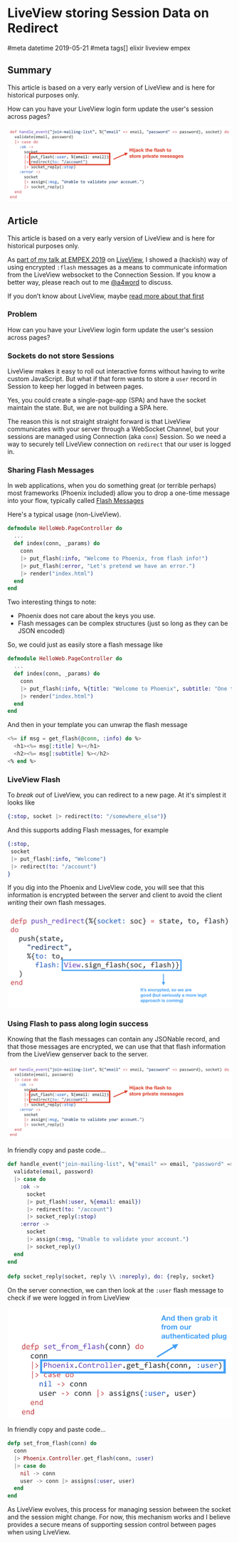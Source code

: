 # LiveView storing Session Data on Redirect
#meta datetime 2019-05-21
#meta tags[] elixir liveview empex

## Summary

This article is based on a very early version of LiveView and
is here for historical purposes only.

How can you have your LiveView login form update the user's
session across pages?

![Adding authenticated user to flash](from-sockets-to-sessions-with-liveview/flash_user.png)

## Article

This article is based on a very early version of LiveView and
is here for historical purposes only.

As [part of my talk at EMPEX 2019](http://empex.co/events/2019/conference.html) on [LiveView](https://github.com/phoenixframework/phoenix_live_view),
I showed a (hackish) way of using encrypted `:flash` messages as a means
to communicate information from the LiveView websocket to the Connection Session.
If you know a better way, please reach out to me [@a4word](https://twitter.com/a4word) to discuss.

If you don’t know about LiveView, maybe [read more about that first](/articles/liveview-examples)

### Problem

How can you have your LiveView login form update the user's
session across pages?

### Sockets do not store Sessions

LiveView makes it easy to roll out interactive forms without having to
write custom JavaScript.  But what if that form wants to store a `user`
record in Session to keep her logged in between pages.

Yes, you could create a single-page-app (SPA) and have the socket maintain
the state.  But, we are not building a SPA here.

The reason this is not straight straight forward is that LiveView
communicates with your server through a WebSocket Channel, but your
sessions are managed using Connection (aka `conn`) Session.  So we need
a way to securely tell LiveView connection on `redirect` that our user
is logged in.

### Sharing Flash Messages

In web applications, when you do something great (or terrible perhaps)
most frameworks (Phoenix included) allow you to drop a one-time message
into your flow, typically called [Flash Messages](https://hexdocs.pm/phoenix/controllers.html#flash-messages)

Here's a typical usage (non-LiveView).

```elixir
defmodule HelloWeb.PageController do
  ...
  def index(conn, _params) do
    conn
    |> put_flash(:info, "Welcome to Phoenix, from flash info!")
    |> put_flash(:error, "Let's pretend we have an error.")
    |> render("index.html")
  end
end
```

Two interesting things to note:

* Phoenix does not care about the keys you use.
* Flash messages can be complex structures (just so long as they can be JSON encoded)

So, we could just as easily store a flash message like

```elixir
defmodule HelloWeb.PageController do
  ...
  def index(conn, _params) do
    conn
    |> put_flash(:info, %{title: "Welcome to Phoenix", subtitle: "One time flash info!")
    |> render("index.html")
  end
end
```

And then in your template you can unwrap the flash message

```elixir
<%= if msg = get_flash(@conn, :info) do %>
  <h1><%= msg[:title] %></h1>
  <h2><%= msg[:subtitle] %></h2>
<% end %>
```

### LiveView Flash

To _break out_ of LiveView, you can redirect to a new page.
At it's simplest it looks like

```elixir
{:stop, socket |> redirect(to: "/somewhere_else")}
```

And this supports adding Flash messages, for example

```elixir
{:stop,
 socket
 |> put_flash(:info, "Welcome")
 |> redirect(to: "/account")
}
```

If you dig into the Phoenix and LiveView code, you will see that
this information is encrypted between the server and client to
avoid the client _writing_ their own flash messages.

![Putting Flash in a LiveView message](from-sockets-to-sessions-with-liveview/put_flash.png)

### Using Flash to pass along login success

Knowing that the flash messages can contain any JSONable record, and that
those messages are encrypted, we can use that that flash information
from the LiveView genserver back to the server.

![Adding authenticated user to flash](from-sockets-to-sessions-with-liveview/flash_user.png)

In friendly copy and paste code...

```elixir
def handle_event("join-mailing-list", %{"email" => email, "password" => password}, socket) do
  validate(email, password)
  |> case do
    :ok ->
      socket
      |> put_flash(:user, %{email: email})
      |> redirect(to: "/account")
      |> socket_reply(:stop)
    :error ->
      socket
      |> assign(:msg, "Unable to validate your account.")
      |> socket_reply()
  end
end

defp socket_reply(socket, reply \\ :noreply), do: {reply, socket}
```

On the server connection, we can then look at the `:user` flash message
to check if we were logged in from LiveView

![Fetch user from flash](from-sockets-to-sessions-with-liveview/fetch_flash.png)

In friendly copy and paste code...

```elixir
defp set_from_flash(conn) do
  conn
  |> Phoenix.Controller.get_flash(conn, :user)
  |> case do
    nil -> conn
    user -> conn |> assigns(:user, user)
  end
end
```

As LiveView evolves, this process for managing session between the
socket and the session might change.  For now, this mechanism works
and I believe provides a secure means of supporting session control
between pages when using LiveView.
